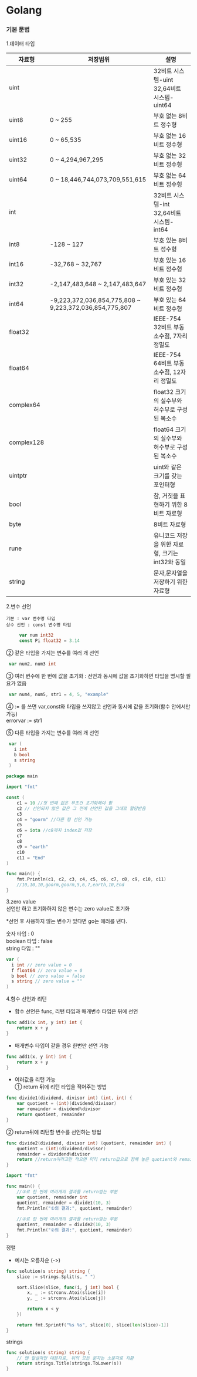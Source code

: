 # Golang

### 기본 문법   

1.데이터 타입

|자료형|저장범위|설명|
|------|---|---|
|uint||32비트 시스템-uint 32,64비트 시스템-uint64|
|uint8|0 ~ 255|부호 없는 8비트 정수형|
|uint16|0 ~ 65,535|부호 없는 16비트 정수형|
|uint32|0 ~ 4,294,967,295|부호 없는 32비트 정수형|
|uint64|0 ~ 18,446,744,073,709,551,615|부호 없는 64비트 정수형|
|int||32비트 시스템-int 32,64비트 시스템-int64|
|int8|-128 ~ 127|부호 있는 8비트 정수형|
|int16|-32,768 ~ 32,767|부호 있는 16비트 정수형|
|int32|-2,147,483,648 ~ 2,147,483,647|부호 있는 32비트 정수형|
|int64|-9,223,372,036,854,775,808 ~ 9,223,372,036,854,775,807|부호 있는 64비트 정수형|
|float32||IEEE-754 32비트 부동소수점, 7자리 정밀도|
|float64||IEEE-754 64비트 부동소수점, 12자리 정밀도|
|complex64||float32 크기의 실수부와 허수부로 구성된 복소수|
|complex128||float64 크기의 실수부와 허수부로 구성된 복소수|
|uintptr||uint와 같은 크기를 갖는 포인터형|
|bool||	참, 거짓을 표현하기 위한 8비트 자료형|
|byte||	8비트 자료형|
|rune||유니코드 저장을 위한 자료형, 크기는 int32와 동일|
|string||문자,문자열을 저장하기 위한 자료형|
   
2.변수 선언   

    기본 : var 변수명 타입
    상수 선언 : const 변수명 타입   
    
```go
     var num int32 
     const Pi float32 = 3.14   
```  
   
 ② 같은 타입을 가지는 변수를 여러 개 선언   
   ```go
    var num2, num3 int    
   ```

   ③ 여러 변수에 한 번에 값을 초기화 : 선언과 동시에 값을 초기화하면 타입을 명시할 필요가 없음
   ```go
    var num4, num5, str1 = 4, 5, "example"    
   ```
   ④ := 를 쓰면 var,const와 타입을 쓰지않고 선언과 동시에 값을 초기화(함수 안에서만 가능)  
   errorvar := str1   
   
   ⑤ 다른 타입을 가지는 변수를 여러 개 선언   
   ```go
    var (   
      i int   
      b bool   
      s string   
    )
```
```go
package main

import "fmt"

const ( 
	c1 = 10 //첫 번째 값은 무조건 초기화해야 함
	c2 // 선언되지 않은 값은 그 전에 선언된 값을 그대로 할당받음
	c3
	c4 = "goorm" //다른 형 선언 가능
	c5
	c6 = iota //c8까지 index값 저장
	c7
	c8
	c9 = "earth"
	c10
	c11 = "End"
)

func main() {
	fmt.Println(c1, c2, c3, c4, c5, c6, c7, c8, c9, c10, c11)
    //10,10,10,goorm,goorm,5,6,7,earth,10,End
}    
```

3.zero value   
  선언만 하고 초기화하지 않은 변수는 zero value로 초기화   
  
  *선언 후 사용하지 않는 변수가 있다면 go는 에러를 낸다.

  숫자 타입 : 0   
  boolean 타입 : false   
  string 타입 : ""

  ```go   
  var (
    i int // zero value = 0
    f float64 // zero value = 0
    b bool // zero value = false
    s string // zero value = ""
)
```
   

4.함수 선언과 리턴
- 함수 선언은 func, 리턴 타입과 매개변수 타입은 뒤에 선언
```go
func add1(x int, y int) int {
    return x + y
}
```
- 매개변수 타입이 같을 경우 한번만 선언 가능
```go
func add1(x, y int) int {
    return x + y
}
```
- 여러값을 리턴 가능   
① return 뒤에 리턴 타입을 적어주는 방법   

```go
func divide1(dividend, divisor int) (int, int) {
    var quotient = (int)(dividend/divisor)
    var remainder = dividend%divisor
    return quotient, remainder
}
```
② return뒤에 리턴할 변수를 선언하는 방법
```go
func divide2(dividend, divisor int) (quotient, remainder int) {
    quotient = (int)(dividend/divisor)
    remainder = dividend%divisor
    return //return이라고만 적으면 미리 return값으로 정해 놓은 quotient와 remainder를 return합니다.
}
```

```go
import "fmt"

func main() {
    //①로 한 번에 여러개의 결과를 return받는 부분
    var quotient, remainder int
    quotient, remainder = divide1(10, 3)
    fmt.Println("①의 결과:", quotient, remainder)
    
    //②로 한 번에 여러개의 결과를 return받는 부분
    quotient, remainder = divide2(10, 3)
    fmt.Println("②의 결과:", quotient, remainder)
}
```
정렬
 - 예시는 오름차순 (->)
```go
func solution(s string) string {
	slice := strings.Split(s, " ")

	sort.Slice(slice, func(i, j int) bool {
		x, _ := strconv.Atoi(slice[i])
		y, _ := strconv.Atoi(slice[j])

		return x < y
	})

	return fmt.Sprintf("%s %s", slice[0], slice[len(slice)-1])
}
```

strings
```go
func solution(s string) string {
    // 맨 앞글자만 대문자로, 뒤의 모든 문자는 소문자로 치환
	return strings.Title(strings.ToLower(s))
}
```